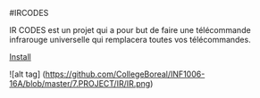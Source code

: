 #IRCODES

IR CODES est un projet qui a pour but de faire une télécommande infrarouge universelle qui remplacera toutes vos télécommandes.


[Install](INSTALL.md)

![alt tag] (https://github.com/CollegeBoreal/INF1006-16A/blob/master/7.PROJECT/IR/IR.png)
